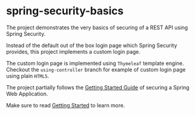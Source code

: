 # spring-security-basics
The project demonstrates the very basics of securing of a REST API using Spring Security.

Instead of the default out of the box login page which Spring Security provides, this project implements a custom login page.

The custom login page is implemented using `Thymeleaf` template engine. Checkout the `using-controller` branch for example of custom login page using plain `HTML5`.

The project partially follows the [Getting Started Guide](https://spring.io/guides/gs/securing-web/) of securing a Spring Web Application.

Make sure to read [Getting Started](https://github.com/adeebsiddiqui/spring-security-basics/blob/master/HELP.md) to learn more.

